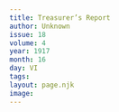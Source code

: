 ```yaml
---
title: Treasurer’s Report
author: Unknown
issue: 18
volume: 4
year: 1917
month: 16
day: VI
tags:
layout: page.njk
image:
---
```


